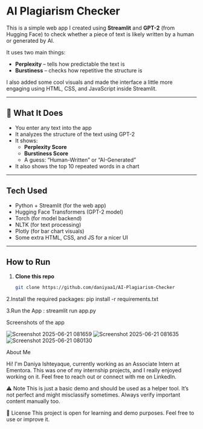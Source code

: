 #  AI Plagiarism Checker

This is a simple web app I created using **Streamlit** and **GPT-2** (from Hugging Face) to check whether a piece of text is likely written by a human or generated by AI.

It uses two main things:
- **Perplexity** – tells how predictable the text is
- **Burstiness** – checks how repetitive the structure is

I also added some cool visuals and made the interface a little more engaging using HTML, CSS, and JavaScript inside Streamlit.

---

## 🔹 What It Does

- You enter any text into the app
- It analyzes the structure of the text using GPT-2
- It shows:
  - **Perplexity Score**
  - **Burstiness Score**
  - A guess: “Human-Written” or “AI-Generated”
- It also shows the top 10 repeated words in a chart

---

##  Tech Used

- Python + Streamlit (for the web app)
- Hugging Face Transformers (GPT-2 model)
- Torch (for model backend)
- NLTK (for text processing)
- Plotly (for bar chart visuals)
- Some extra HTML, CSS, and JS for a nicer UI

---

##  How to Run

1. **Clone this repo**
   ```bash
   git clone https://github.com/daniyaa1/AI-Plagiarism-Checker

2.Install the required packages:   pip install -r requirements.txt

3.Run the App : streamlit run app.py




Screenshots of the app

![Screenshot 2025-06-21 081659](https://github.com/user-attachments/assets/2fe8b142-8c3d-4c09-8197-2896fa700bb5)
![Screenshot 2025-06-21 081635](https://github.com/user-attachments/assets/fc4a544c-db8c-44d5-8931-c02c4575adae)
![Screenshot 2025-06-21 080130](https://github.com/user-attachments/assets/d7271b07-d895-40c4-b709-08add6c84c15)




About Me



Hi! I'm Daniya Ishteyaque, currently working as an Associate Intern at Ementora.
This was one of my internship projects, and I really enjoyed working on it.
Feel free to reach out or connect with me on LinkedIn.



⚠️ Note
This is just a basic demo and should be used as a helper tool. It’s not perfect and might misclassify sometimes. Always verify important content manually too.

📄 License
This project is open for learning and demo purposes. Feel free to use or improve it.




